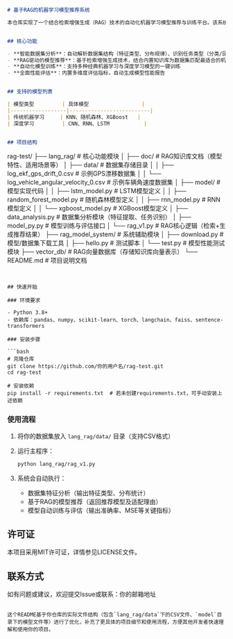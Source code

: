 ```markdown
# 基于RAG的机器学习模型推荐系统

本仓库实现了一个结合检索增强生成（RAG）技术的自动化机器学习模型推荐与训练平台。该系统能够自动分析数据集特征，基于知识库推荐最优模型，并完成端到端的模型训练与评估流程。


## 核心功能

- **智能数据集分析**：自动解析数据集结构（特征类型、分布规律）、识别任务类型（分类/回归/时序预测）
- **RAG驱动的模型推荐**：基于检索增强生成技术，结合内置知识库为数据集匹配最适合的机器学习模型
- **自动化模型训练**：支持多种经典机器学习与深度学习模型的一键训练
- **全面性能评估**：内置多维度评估指标，自动生成模型性能报告


## 支持的模型列表

| 模型类型         | 具体模型                 |
|------------------|--------------------------|
| 传统机器学习     | KNN、随机森林、XGBoost   |
| 深度学习         | CNN、RNN、LSTM           |


## 项目结构

```
rag-test/
├── lang_rag/               # 核心功能模块
│   ├── doc/                # RAG知识库文档（模型特性、适用场景等）
│   ├── data/               # 数据集存储目录
│   │   ├── log_ekf_gps_drift_0.csv           # 示例GPS漂移数据集
│   │   └── log_vehicle_angular_velocity_0.csv # 示例车辆角速度数据集
│   ├── model/              # 模型实现代码
│   │   ├── lstm_model.py        # LSTM模型定义
│   │   ├── random_forest_model.py # 随机森林模型定义
│   │   ├── rnn_model.py         # RNN模型定义
│   │   └── xgboost_model.py     # XGBoost模型定义
│   ├── data_analysis.py    # 数据集分析模块（特征提取、任务识别）
│   ├── model_py.py         # 模型训练与评估接口
│   └── rag_v1.py           # RAG核心逻辑（检索+生成推荐结果）
├── rag_model_system/       # 系统辅助模块
│   ├── download.py         # 模型/数据集下载工具
│   ├── hello.py            # 测试脚本
│   └── test.py             # 模型性能测试模块
├── vector_db/              # RAG向量数据库（存储知识库向量表示）
└── README.md               # 项目说明文档
```


## 快速开始

### 环境要求

- Python 3.8+
- 依赖库：pandas、numpy、scikit-learn、torch、langchain、faiss、sentence-transformers

### 安装步骤

```bash
# 克隆仓库
git clone https://github.com/你的用户名/rag-test.git
cd rag-test

# 安装依赖
pip install -r requirements.txt  # 若未创建requirements.txt，可手动安装上述依赖
```

### 使用流程

1. 将你的数据集放入 `lang_rag/data/` 目录（支持CSV格式）
2. 运行主程序：
   ```bash
   python lang_rag/rag_v1.py
   ```

3. 系统会自动执行：
   - 数据集特征分析（输出特征类型、分布统计）
   - 基于RAG的模型推荐（返回推荐模型及适配理由）
   - 模型自动训练与评估（输出准确率、MSE等关键指标）


## 许可证

本项目采用MIT许可证，详情参见LICENSE文件。


## 联系方式

如有问题或建议，欢迎提交Issue或联系：你的邮箱地址
```

这个README基于你仓库的实际文件结构（包含`lang_rag/data`下的CSV文件、`model`目录下的模型文件等）进行了优化，补充了更具体的项目细节和使用流程，方便其他开发者快速理解和使用你的项目。

